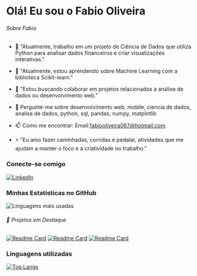 # Olá! Eu sou o Fabio Oliveira

###### Sobre Fabio
- 🔭 "Atualmente, trabalho em um projeto de Ciência de Dados que utiliza Python para analisar dados financeiros e criar visualizações interativas.".
  
- 🌱 "Atualmente, estou aprendendo sobre Machine Learning com a biblioteca Scikit-learn."
- 👯 "Estou buscando colaborar em projetos relacionados a análise de dados ou desenvolvimento web."
- 💬 Pergunte-me sobre desenvolvimento web, mobile, ciencia de dados, analise de dados, python, sql, pandas, numpy, matplotlib
- 📫 Como me encontrar: Email:fabiooliveira067@hotmail.com
- ⚡ "Eu amo fazer caminhadas, corridas e pedalar, atividades que me ajudam a manter o foco e a criatividade no trabalho."

### Conecte-se comigo
[![LinkedIn](https://img.shields.io/badge/-LinkedIn-blue?style=flat&logo=Linkedin&logoColor=white)](https://www.linkedin.com/in/fabio-oliveira-araujo-cientista//)

### Minhas Estatísticas no GitHub
![Linguagens mais usadas](https://github-readme-stats.vercel.app/api/top-langs/?username=fabiooliveira95&layout=compact&theme=radical)

###### 🚀 Projetos em Destaque
[![Readme Card](https://github-readme-stats.vercel.app/api/pin/?username=fabiooliveira95&repo=Arvore-Decisao-Ebac&theme=dark)](https://github.com/fabiooliveira95/Arvore-Decisao-Ebac)
[![Readme Card](https://github-readme-stats.vercel.app/api/pin/?username=fabiooliveira95&repo=metodologia-CRISP&theme=dark)](https://github.com/fabiooliveira95/metodologia-CRISP)
[![Readme Card](https://github-readme-stats.vercel.app/api/pin/?username=fabiooliveira95&repo=Previsao-de-renda&theme=dark)](https://github.com/fabiooliveira95/Previsao-de-renda)


### Linguagens utilizadas
[![Top Langs](https://github-readme-stats.vercel.app/api/top-langs/?username=fabiooliveira95layout=compact&theme=dark)](https://github.com/fabiooliveira95/README.md)
